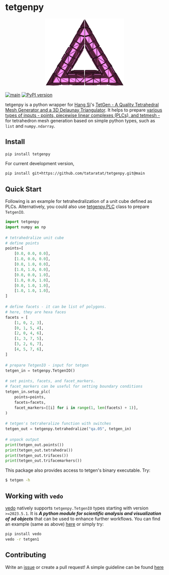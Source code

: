 # tetgenpy
<p align="center"><img src="https://github.com/tataratat/tetgenpy/raw/main/docs/source/_static/tetgenpy.png" width="50%" title="tet"></p>

[![main](https://github.com/tataratat/tetgenpy/actions/workflows/main.yml/badge.svg)](https://github.com/tataratat/tetgenpy/actions/workflows/main.yml)
[![PyPI version](https://badge.fury.io/py/tetgenpy.svg)](https://badge.fury.io/py/tetgenpy)

tetgenpy is a python wrapper for [Hang Si](https://www.wias-berlin.de/people/si/)'s [TetGen - A Quality Tetrahedral Mesh Generator and a 3D Delaunay Triangulator](https://wias-berlin.de/software/index.jsp?id=TetGen&lang=1).
It helps to prepare [various types of inputs - points, piecewise linear complexes (PLCs), and tetmesh -](https://wias-berlin.de/software/tetgen/1.5/doc/manual/manual027.png) for tetrahedron mesh generation based on simple python types, such as `list` and `numpy.ndarray`.

## Install
```bash
pip install tetgenpy
```
For current development version,
```bash
pip install git+https://github.com/tataratat/tetgenpy.git@main
```

## Quick Start
Following is an example for tetrahedralization of a unit cube defined as PLCs.
Alternatively, you could also use [tetgenpy.PLC](https://tataratat.github.io/tetgenpy/tetgenpy.html#module-tetgenpy.plc) class to prepare `TetgenIO`.
```python
import tetgenpy
import numpy as np

# tetrahedralize unit cube
# define points
points=[
    [0.0, 0.0, 0.0],
    [1.0, 0.0, 0.0],
    [0.0, 1.0, 0.0],
    [1.0, 1.0, 0.0],
    [0.0, 0.0, 1.0],
    [1.0, 0.0, 1.0],
    [0.0, 1.0, 1.0],
    [1.0, 1.0, 1.0],
]

# define facets - it can be list of polygons.
# here, they are hexa faces
facets = [
    [1, 0, 2, 3],
    [0, 1, 5, 4],
    [2, 0, 4, 6],
    [1, 3, 7, 5],
    [3, 2, 6, 7],
    [4, 5, 7, 6],
]

# prepare TetgenIO - input for tetgen
tetgen_in = tetgenpy.TetgenIO()

# set points, facets, and facet_markers.
# facet_markers can be useful for setting boundary conditions
tetgen_in.setup_plc(
    points=points,
    facets=facets,
    facet_markers=[[i] for i in range(1, len(facets) + 1)],
)

# tetgen's tetraheralize function with switches
tetgen_out = tetgenpy.tetrahedralize("qa.05", tetgen_in)

# unpack output
print(tetgen_out.points())
print(tetgen_out.tetrahedra())
print(tetgen_out.trifaces())
print(tetgen_out.trifacemarkers())
```
This package also provides access to tetgen's binary executable. Try:
```bash
$ tetgen -h
```

## Working with `vedo`
[vedo](https://vedo.embl.es) natively supports `tetgenpy.TetgenIO` types starting with version `>=2023.5.1`.
It is ___A python module for scientific analysis and visualization of эd objects___ that can be used to enhance further workflows.
You can find an example (same as above) [here](https://github.com/marcomusy/vedo/blob/master/examples/other/tetgen1.py) or simply try:
```bash
pip install vedo
vedo -r tetgen1
```

## Contributing
Write an [issue](https://github.com/tataratat/tetgenpy/issues) or create a pull request! A simple guideline can be found [here](https://github.com/tataratat/tetgenpy/blob/main/CONTRIBUTING.md)
